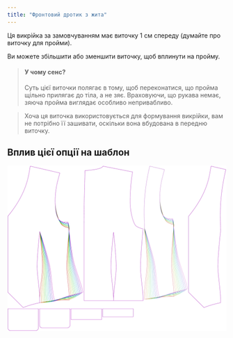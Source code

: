 ```yaml
---
title: "Фронтовий дротик з жита"
---
```


Ця викрійка за замовчуванням має виточку 1 см спереду (думайте про виточку для пройми).

Ви можете збільшити або зменшити виточку, щоб вплинути на пройму.

> #### У чому сенс?
> 
> Суть цієї виточки полягає в тому, щоб переконатися, що пройма щільно прилягає до тіла, а не зяє. Враховуючи, що рукава немає, зяюча пройма виглядає особливо непривабливо.

> Хоча ця виточка використовується для формування викрійки, вам не потрібно її зашивати, оскільки вона вбудована в передню виточку.

## Вплив цієї опції на шаблон

![На цьому зображенні показано вплив цієї опції шляхом накладання декількох варіантів, які мають різне значення для цієї опції](wahid_frontscyedart_sample.svg "Вплив цієї опції на шаблон")
